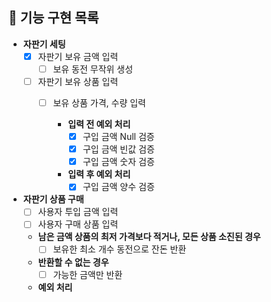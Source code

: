 ## 🎯 기능 구현 목록

- **자판기 세팅**
    - [X] 자판기 보유 금액 입력
        - [ ] 보유 동전 무작위 생성
    - [ ] 자판기 보유 상품 입력
        - [ ] 보유 상품 가격, 수량 입력
      
            - **입력 전 예외 처리**
                - [X] 구입 금액 Null 검증
                - [X] 구입 금액 빈값 검증
                - [X] 구입 금액 숫자 검증
            - **입력 후 예외 처리**
                - [X] 구입 금액 양수 검증

- **자판기 상품 구매**
    - [ ] 사용자 투입 금액 입력
    - [ ] 사용자 구매 상품 입력
    - **남은 금액 상품의 최저 가격보다 적거나, 모든 상품 소진된 경우**
        - [ ] 보유한 최소 개수 동전으로 잔돈 반환
    - **반환할 수 없는 경우**
        - [ ] 가능한 금액만 반환
    - **예외 처리**

